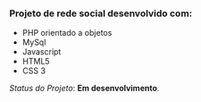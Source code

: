 ### Projeto de rede social desenvolvido com:

* PHP orientado a objetos
* MySql
* Javascript
* HTML5
* CSS 3

*Status do Projeto*: **Em desenvolvimento**.